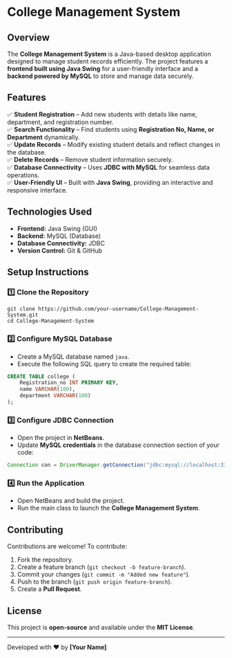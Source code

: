 # College Management System

## Overview
The **College Management System** is a Java-based desktop application designed to manage student records efficiently. The project features a **frontend built using Java Swing** for a user-friendly interface and a **backend powered by MySQL** to store and manage data securely.

## Features
✅ **Student Registration** – Add new students with details like name, department, and registration number.  
✅ **Search Functionality** – Find students using **Registration No, Name, or Department** dynamically.  
✅ **Update Records** – Modify existing student details and reflect changes in the database.  
✅ **Delete Records** – Remove student information securely.  
✅ **Database Connectivity** – Uses **JDBC with MySQL** for seamless data operations.  
✅ **User-Friendly UI** – Built with **Java Swing**, providing an interactive and responsive interface.  

## Technologies Used
- **Frontend:** Java Swing (GUI)
- **Backend:** MySQL (Database)
- **Database Connectivity:** JDBC
- **Version Control:** Git & GitHub

## Setup Instructions
### 1️⃣ Clone the Repository
```
git clone https://github.com/your-username/College-Management-System.git
cd College-Management-System
```

### 2️⃣ Configure MySQL Database
- Create a MySQL database named `java`.
- Execute the following SQL query to create the required table:

```sql
CREATE TABLE college (
    Registration_no INT PRIMARY KEY,
    name VARCHAR(100),
    department VARCHAR(100)
);
```

### 3️⃣ Configure JDBC Connection
- Open the project in **NetBeans**.
- Update **MySQL credentials** in the database connection section of your code:
```java
Connection con = DriverManager.getConnection("jdbc:mysql://localhost:3306/java", "root", "your-password");
```

### 4️⃣ Run the Application
- Open NetBeans and build the project.
- Run the main class to launch the **College Management System**.

## Contributing
Contributions are welcome! To contribute:
1. Fork the repository.
2. Create a feature branch (`git checkout -b feature-branch`).
3. Commit your changes (`git commit -m "Added new feature"`).
4. Push to the branch (`git push origin feature-branch`).
5. Create a **Pull Request**.

## License
This project is **open-source** and available under the **MIT License**.

---
Developed with ❤️ by **[Your Name]**

